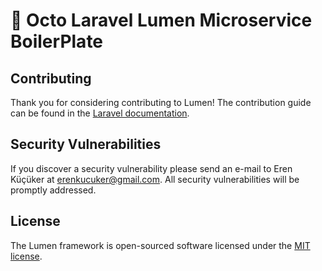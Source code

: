 # 🐙  Octo Laravel Lumen Microservice BoilerPlate



## Contributing

Thank you for considering contributing to Lumen! The contribution guide can be found in the [Laravel documentation](https://laravel.com/docs/contributions).

## Security Vulnerabilities

If you discover a security vulnerability please send an e-mail to Eren Küçüker at erenkucuker@gmail.com. All security vulnerabilities will be promptly addressed.

## License

The Lumen framework is open-sourced software licensed under the [MIT license](https://opensource.org/licenses/MIT).

